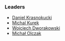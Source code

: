 ### Leaders

* [Daniel Krasnokucki](mailto:daniel.krasnokucki@owasp.org)
* [Michal Kurek](mailto:michal.kurek@owasp.org)
* [Wojciech Dworakowski](mailto:wojciech.dworakowski@owasp.org)
* [Michał Olczak](mailto:)
